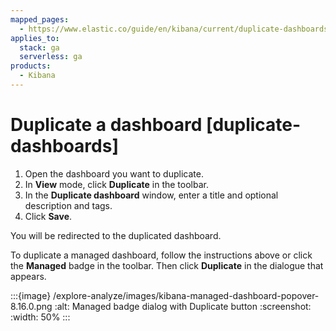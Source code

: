 ```yaml
---
mapped_pages:
  - https://www.elastic.co/guide/en/kibana/current/duplicate-dashboards.html
applies_to:
  stack: ga
  serverless: ga
products:
  - Kibana
---
```


# Duplicate a dashboard [duplicate-dashboards]

1. Open the dashboard you want to duplicate.
2. In **View** mode, click **Duplicate** in the toolbar.
3. In the **Duplicate dashboard** window, enter a title and optional description and tags.
4. Click **Save**.

You will be redirected to the duplicated dashboard.

To duplicate a managed dashboard, follow the instructions above or click the **Managed** badge in the toolbar. Then click **Duplicate** in the dialogue that appears.

:::{image} /explore-analyze/images/kibana-managed-dashboard-popover-8.16.0.png
:alt: Managed badge dialog with Duplicate button
:screenshot:
:width: 50%
:::

